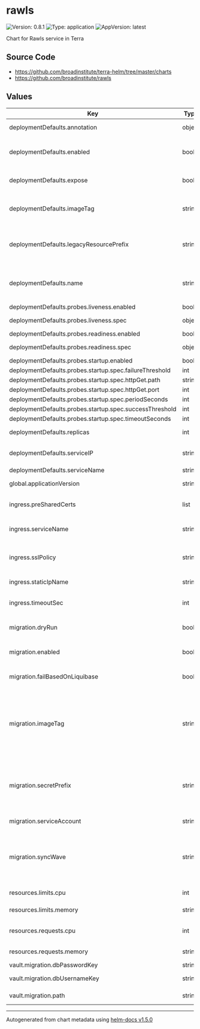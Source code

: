 # rawls

![Version: 0.8.1](https://img.shields.io/badge/Version-0.8.1-informational?style=flat-square) ![Type: application](https://img.shields.io/badge/Type-application-informational?style=flat-square) ![AppVersion: latest](https://img.shields.io/badge/AppVersion-latest-informational?style=flat-square)

Chart for Rawls service in Terra

## Source Code

* <https://github.com/broadinstitute/terra-helm/tree/master/charts>
* <https://github.com/broadinstitute/rawls>

## Values

| Key | Type | Default | Description |
|-----|------|---------|-------------|
| deploymentDefaults.annotation | object | `nil` | Additational metadata to attach |
| deploymentDefaults.enabled | bool | `true` | Whether a declared deployment is enabled. If false, no resources will be created |
| deploymentDefaults.expose | bool | `false` | Whether to create a Service for this deployment |
| deploymentDefaults.imageTag | string | `nil` | Image tag to be used when deploying Pods @default global.applicationVersion |
| deploymentDefaults.legacyResourcePrefix | string | `nil` | What prefix to use to refer to secrets rendered from firecloud-develop @default deploymentDefaults.name |
| deploymentDefaults.name | string | `nil` | A name for the deployment that will be substituted into resuorce definitions. Example: `"rawls1-reader"` |
| deploymentDefaults.probes.liveness.enabled | bool | `true` |  |
| deploymentDefaults.probes.liveness.spec | object | `{"failureThreshold":30,"httpGet":{"path":"/status","port":8080},"initialDelaySeconds":20,"periodSeconds":10,"successThreshold":1,"timeoutSeconds":5}` | k8s spec of the liveness probe to deploy, if enabled |
| deploymentDefaults.probes.readiness.enabled | bool | `true` |  |
| deploymentDefaults.probes.readiness.spec | object | `{"failureThreshold":6,"httpGet":{"path":"/status","port":8080},"initialDelaySeconds":20,"periodSeconds":10,"successThreshold":1,"timeoutSeconds":5}` | k8s spec of the readiness probe to deploy, if enabled |
| deploymentDefaults.probes.startup.enabled | bool | `true` |  |
| deploymentDefaults.probes.startup.spec.failureThreshold | int | `1080` |  |
| deploymentDefaults.probes.startup.spec.httpGet.path | string | `"/status"` |  |
| deploymentDefaults.probes.startup.spec.httpGet.port | int | `8080` |  |
| deploymentDefaults.probes.startup.spec.periodSeconds | int | `10` |  |
| deploymentDefaults.probes.startup.spec.successThreshold | int | `1` |  |
| deploymentDefaults.probes.startup.spec.timeoutSeconds | int | `5` |  |
| deploymentDefaults.replicas | int | `0` | Number of replicas for the deployment |
| deploymentDefaults.serviceIP | string | `nil` | Static IP to use for the Service. If set, service will be of type LoadBalancer |
| deploymentDefaults.serviceName | string | `nil` | What to call the Service |
| global.applicationVersion | string | `"latest"` | What version of the rawls application to deploy |
| ingress.preSharedCerts | list | `[]` | (string) List of pre existing gcp certs to use on ingress |
| ingress.serviceName | string | `"rawls-frontend"` | (string) Name of the rawls service to associate with GKE ingress. |
| ingress.sslPolicy | string | `"tls12-ssl-policy"` | (string) Name of an existing google ssl policy to associate with an ingress frontend-config |
| ingress.staticIpName | string | `nil` | Required. GCP resource name for ingress static ip |
| ingress.timeoutSec | int | `120` | Number of seconds to timeout on requests to the ingress |
| migration.dryRun | bool | `true` | When true, merely print migration SQL; when false, execute it |
| migration.enabled | bool | `false` | Whether to run a Liquibase migration job pre-sync |
| migration.failBasedOnLiquibase | bool | `true` | When true, fail the job (and ArgoCD sync!) if the Liquibase command fails |
| migration.imageTag | string | `nil` | Override the image tag to run the migration on @default global.applicationVersion WARNING: App may behave unexpectedly if its database has been migrated to a different version than the app |
| migration.secretPrefix | string | `"rawls-backend"` | Prefix for ctmpl and env secrets NOTE: Generally equals some deploymentDefaults.name, as secrets are per-deployment but migrations are per-namespace |
| migration.serviceAccount | string | `"rawls-sa"` | Name of the k8s SA to use for the job |
| migration.syncWave | string | `"-1"` | Wave to run migration as a sync hook (presumably after SA's RBAC wave) NOTE: Sync hook, not PreSync, so that SA/RBAC can be made normally via an earlier wave |
| resources.limits.cpu | int | `8` | Number of CPU units to limit the deployment to |
| resources.limits.memory | string | `"16Gi"` | Memory to limit the deployment to |
| resources.requests.cpu | int | `8` | Number of CPU units to request for the deployment |
| resources.requests.memory | string | `"16Gi"` | Memory to request for the deployment |
| vault.migration.dbPasswordKey | string | `"slick_db_password"` |  |
| vault.migration.dbUsernameKey | string | `"slick_db_user"` | Key in Vault secret to DB username |
| vault.migration.path | string | `nil` | Vault path to secret containing DB credentials |

----------------------------------------------
Autogenerated from chart metadata using [helm-docs v1.5.0](https://github.com/norwoodj/helm-docs/releases/v1.5.0)
